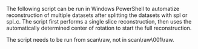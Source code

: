 The following script can be run in Windows PowerShell to automatize reconstruction of multiple datasets after splitting the datasets with spl or spl_c. The script first performs a single slice reconstruction, then uses the automatically determined center of rotation to start the full reconstruction.

The script needs to be run from scan\raw, not in scan\raw\001\raw.
